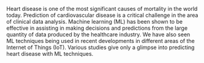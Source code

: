 Heart disease is one of the most significant causes of mortality in the world today. Prediction of cardiovascular disease is a critical challenge in the area of clinical data analysis. Machine learning (ML) has been shown to be effective in assisting in making decisions and predictions from the large quantity of data produced by the healthcare industry. We have also seen ML techniques being used in recent developments in different areas of the Internet of Things (IoT). Various studies give only a glimpse into predicting heart disease with ML techniques.